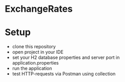 # ExchangeRates

# Setup
 - clone this repository
 - open project in your IDE
 - set your H2 database properties and server port in application.properties
 - run the application
 - test HTTP-requests via Postman using collection